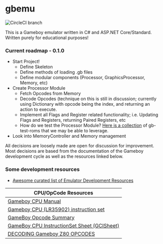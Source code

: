 # gbemu 

![CircleCI branch](https://img.shields.io/circleci/project/github/scottrabara/gbemu/master.svg)

This is a Gameboy emulator written in C# and ASP.NET Core/Standard. Written purely for educational purposes!

### Current roadmap - 0.1.0
- Start Project!
  - Define Skeleton
  - Define methods of loading .gb files
  - Define modular components (Processor, GraphicsProcessor, Memory, etc)
- Create Processor Module
  - Fetch Opcodes from Memory
  - Decode Opcodes (technique on this is still in discussion; currently using Dictionary with opcode being the index, and returning an action to execute.
  - Implement all Flags and Register related functionality; i.e. Updating Flags and Registers, returning Paired Registers, etc
  - How do we test the Processor Module? [Here is a collection](https://github.com/retrio/gb-test-roms) of gb-test-roms that we may be able to leverage.
- Look into MemoryController and Memory management


All decisions are loosely made are open for discussion for improvement. Most decisions are based from the documentation of the Gameboy development cycle as well as the resources linked below.


### Some development resources

- [Awesome curated list of Emulator Development Resources](https://github.com/gbdev/awesome-gbdev#emulator-development)

| CPU/OpCode Resources |
| -------------------- |
| [Gameboy CPU Manual](http://marc.rawer.de/Gameboy/Docs/GBCPUman.pdf) |
| [Gameboy CPU (LR35902) instruction set](http://www.pastraiser.com/cpu/gameboy/gameboy_opcodes.html) |
| [GameBoy Opcode Summary](http://www.devrs.com/gb/files/opcodes.html) |
| [GameBoy CPU InstructionSet Sheet (GCISheet)](http://www.devrs.com/gb/files/GBCPU_Instr.html) |
| [DECODING Gameboy Z80 OPCODES](https://gb-archive.github.io/salvage/decoding_gbz80_opcodes/Decoding%20Gamboy%20Z80%20Opcodes.html) |
